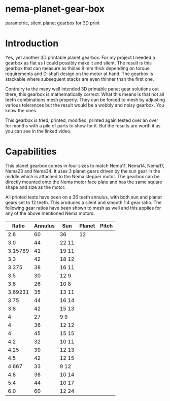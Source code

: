 # nema-planet-gear-box
parametric, silent planet gearbox for 3D print

# Introduction
Yes, yet another 3D printable planet gearbox. For my project I needed a gearbox as flat as I could possibly make it and silent. The result is this gearbox that can measure as thinas 8 mm thick depending on torque requirements and D-shaft design on the motor at hand. The gearbox is stackable where subsequent stacks are even thinner than the first one.

Contrairy to the many well intended 3D printable panet gear solutions out there, this gearbox is mathematically correct. What this means is that not all teeth combinations mesh properly. They can be forced to mesh by adjusting various tolerances but the result would be a wobbly and noisy gearbox. You know the ones.

This gearbox is tried, printed, modified, printed again tested over an over for months with a pile of parts to show for it. But the results are worth it as you can see in the linked video.

# Capabilities
This planet gearbox comes in four sizes to match Nema11, Nema14, Nema17, Nema23 and Nema34. It uses 3 planet gears driven by the sun gear in the middle which is attached to the Nema stepper motor. The gearbox can be directly mounted onto the Nema motor face plate and has the same square shape and size as the motor.

All printed tests have been on a 36 teeth annulus, with both sun and planet gears set to 12 teeth. This produces a silent and smooth 1:4 gear ratio.
The following gear ratios have been shown to mesh as well and this applies for any of the above mentioned Nema motors:

Ratio | Annulus | Sun | Planet | Pitch
--------| ------------- | ------------- | ------------- | -------------
2.6     |60     |36     |12
3.0     |44     |22   11
3.15789 |41     |19   11
3.3     |42     |18   12
3.375   |38     |16   11
3.5     |30     |12    9
3.6     |26     |10    8
3.69231 |35     |13   11
3.75    |44     |16   14
3.8     |42     |15   13
4       |27     | 9    9
4       |36     |12   12
4       |45     |15   15
4.2     |32     |10   11
4.25    |39     |12   13
4.5     |42     |12   15
4.667   |33     | 9   12
4.8     |38     |10   14
5.4     |44     |10   17
6.0     |60     |12   24
